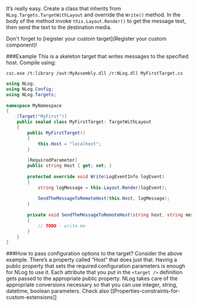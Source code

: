 It’s really easy. Create a class that inherits from `NLog.Targets.TargetWithLayout` and override the `Write()` method. In the body of the method invoke `this.Layout.Render()` to get the message text, then send the text to the destination media.

Don't forget to [register your custom target](Register your custom component)!




###Example
This is a skeleton target that writes messages to the specified host. Compile using:

`csc.exe /t:library /out:MyAssembly.dll /r:NLog.dll MyFirstTarget.cs`
```csharp
using NLog;
using NLog.Config;
using NLog.Targets;
 
namespace MyNamespace 
{ 
    [Target("MyFirst")] 
    public sealed class MyFirstTarget: TargetWithLayout 
    { 
        public MyFirstTarget()
        {
            this.Host = "localhost";
        }
 
        [RequiredParameter] 
        public string Host { get; set; }
 
        protected override void Write(LogEventInfo logEvent) 
        { 
            string logMessage = this.Layout.Render(logEvent); 
 
            SendTheMessageToRemoteHost(this.Host, logMessage); 
        } 
 
        private void SendTheMessageToRemoteHost(string host, string message) 
        { 
            // TODO - write me 
        } 
    } 
}
```

###How to pass configuration options to the target?
Consider the above example. There’s a property called “Host” that does just that. Having a public property that sets the required configuration parameters is enough for NLog to use it. Each attribute that you put in the `<target />` definition gets passed to the appropriate public property. NLog takes care of the appropriate conversions necessary so that you can use integer, string, datetime, boolean parameters. Check also [[Properties-constraints-for-custom-extensions]]



